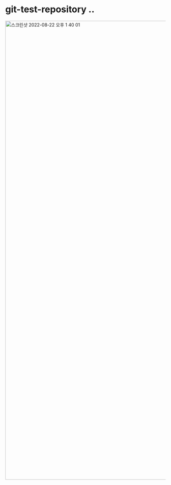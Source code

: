 # git-test-repository ..

<img width="1438" alt="스크린샷 2022-08-22 오후 1 40 01" src="https://user-images.githubusercontent.com/80661467/185841133-d5e8b9f5-ec0e-49a3-8933-b2e5377ca4be.png">
